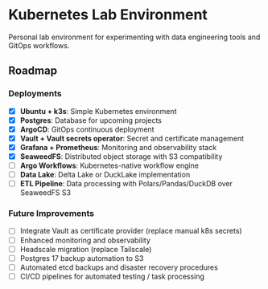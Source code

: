 # Kubernetes Lab Environment

Personal lab environment for experimenting with data engineering tools and GitOps workflows.

## Roadmap

### Deployments

- [x] **Ubuntu + k3s**: Simple Kubernetes environment
- [x] **Postgres**: Database for upcoming projects
- [x] **ArgoCD**: GitOps continuous deployment
- [x] **Vault + Vault secrets operator**: Secret and certificate management
- [x] **Grafana + Prometheus**: Monitoring and observability stack
- [x] **SeaweedFS**: Distributed object storage with S3 compatibility
- [ ] **Argo Workflows**: Kubernetes-native workflow engine
- [ ] **Data Lake**: Delta Lake or DuckLake implementation
- [ ] **ETL Pipeline**: Data processing with Polars/Pandas/DuckDB over SeaweedFS S3

### Future Improvements

- [ ] Integrate Vault as certificate provider (replace manual k8s secrets)
- [ ] Enhanced monitoring and observability
- [ ] Headscale migration (replace Tailscale)
- [ ] Postgres 17 backup automation to S3
- [ ] Automated etcd backups and disaster recovery procedures
- [ ] CI/CD pipelines for automated testing / task processing
